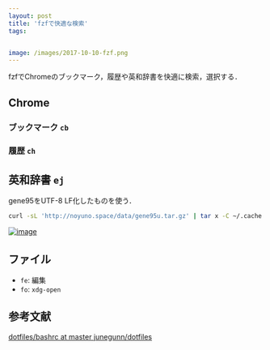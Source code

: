 ```yaml
---
layout: post
title: 'fzfで快適な検索'
tags:


image: /images/2017-10-10-fzf.png
---
```


fzfでChromeのブックマーク，履歴や英和辞書を快適に検索，選択する．

## Chrome

### ブックマーク `cb`

<script src="https://gist-it.appspot.com/http://github.com/noyuno/dotfiles/raw/master/.zsh_aliases?slice=586:615"></script>


### 履歴 `ch`

<script src="https://gist-it.appspot.com/http://github.com/noyuno/dotfiles/raw/master/.zsh_aliases?slice=565:585"></script>


## 英和辞書 `ej`

gene95をUTF-8 LF化したものを使う．

~~~sh
curl -sL 'http://noyuno.space/data/gene95u.tar.gz' | tar x -C ~/.cache
~~~

<script src="https://gist-it.appspot.com/http://github.com/noyuno/dotfiles/raw/master/.zsh_aliases?slice=334:339"></script>

[![image]({{page.image}})]({{page.image}})

## ファイル

- `fe`: 編集
- `fo`: `xdg-open`

## 参考文献

[dotfiles/bashrc at master junegunn/dotfiles](https://github.com/junegunn/dotfiles/blob/master/bashrc)

